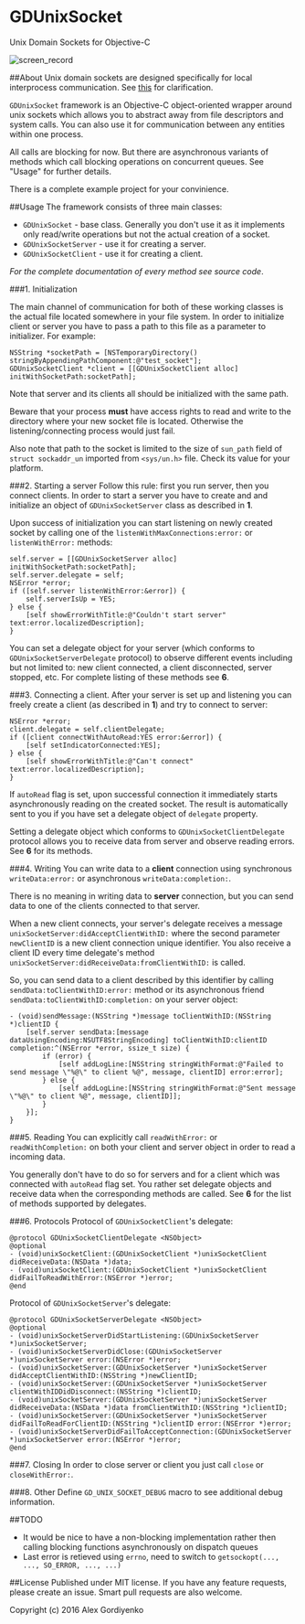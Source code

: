 # GDUnixSocket
Unix Domain Sockets for Objective-C

![screen_record](https://cloud.githubusercontent.com/assets/3193877/13028486/1de4f2a0-d279-11e5-9dff-beb4067829bc.gif)

##About
Unix domain sockets are designed specifically for local interprocess communication. See [this](http://man7.org/linux/man-pages/man7/unix.7.html) for clarification.

`GDUnixSocket` framework is an Objective-C object-oriented wrapper around unix sockets which allows you to abstract away from file descriptors and system calls. You can also use it for communication between any entities within one process.

All calls are blocking for now. But there are asynchronous variants of methods which call blocking operations on concurrent queues. See "Usage" for further details.

There is a complete example project for your convinience.

##Usage
The framework consists of three main classes:

* `GDUnixSocket` - base class. Generally you don't use it as it implements only read/write operations but not the actual creation of a socket.
* `GDUnixSocketServer` - use it for creating a server.
* `GDUnixSocketClient` - use it for creating a client.

*For the complete documentation of every method see source code*.

###1. Initialization

The main channel of communication for both of these working classes is the actual file located somewhere in your file system. In order to initialize client or server you have to pass a path to this file as a parameter to initializer. For example:

```objc
NSString *socketPath = [NSTemporaryDirectory() stringByAppendingPathComponent:@"test_socket"];
GDUnixSocketClient *client = [[GDUnixSocketClient alloc] initWithSocketPath:socketPath];
```

Note that server and its clients all should be initialized with the same path.

Beware that your process **must** have access rights to read and write to the directory where your new socket file is located. Otherwise the listening/connecting process would just fail.

Also note that path to the socket is limited to the size of `sun_path` field of `struct	sockaddr_un` imported from `<sys/un.h>` file. Check its value for your platform.

###2. Starting a server
Follow this rule: first you run server, then you connect clients. In order to start a server you have to create and and initialize an object of `GDUnixSocketServer` class as described in **1**.

Upon success of initialization you can start listening on newly created socket by calling one of the `listenWithMaxConnections:error:` or `listenWithError:` methods:

```objc
self.server = [[GDUnixSocketServer alloc] initWithSocketPath:socketPath];
self.server.delegate = self;
NSError *error;
if ([self.server listenWithError:&error]) {
    self.serverIsUp = YES;
} else {
    [self showErrorWithTitle:@"Couldn't start server" text:error.localizedDescription];
}
```

You can set a delegate object for your server (which conforms to `GDUnixSocketServerDelegate` protocol) to observe different events including but not limited to: new client connected, a client disconnected, server stopped, etc. For complete listing of these methods see **6**.

###3. Connecting a client.
After your server is set up and listening you can freely create a client (as described in **1**) and try to connect to server:

```objc
NSError *error;
client.delegate = self.clientDelegate;
if ([client connectWithAutoRead:YES error:&error]) {
    [self setIndicatorConnected:YES];
} else {
    [self showErrorWithTitle:@"Can't connect" text:error.localizedDescription];
}
```

If `autoRead` flag is set, upon successful connection it immediately starts asynchronously reading on the created socket. The result is automatically sent to you if you have set a delegate object of `delegate` property.

Setting a delegate object which conforms to `GDUnixSocketClientDelegate` protocol allows you to receive data from server and observe reading errors. See **6** for its methods.

###4. Writing
You can write data to a **client** connection using synchronous `writeData:error:` or asynchronous `writeData:completion:`.

There is no meaning in writing data to **server** connection, but you can send data to one of the clients connected to that server.

When a new client connects, your server's delegate receives a message `unixSocketServer:didAcceptClientWithID:` where the second parameter `newClientID` is a new client connection unique identifier. You also receive a client ID every time delegate's method `unixSocketServer:didReceiveData:fromClientWithID:` is called.

So, you can send data to a client described by this identifier by calling `sendData:toClientWithID:error:` method or its asynchronous friend `sendData:toClientWithID:completion:` on your server object:

```objc
- (void)sendMessage:(NSString *)message toClientWithID:(NSString *)clientID {
    [self.server sendData:[message dataUsingEncoding:NSUTF8StringEncoding] toClientWithID:clientID completion:^(NSError *error, ssize_t size) {
        if (error) {
            [self addLogLine:[NSString stringWithFormat:@"Failed to send message \"%@\" to client %@", message, clientID] error:error];
        } else {
            [self addLogLine:[NSString stringWithFormat:@"Sent message \"%@\" to client %@", message, clientID]];
        }
    }];
}
```

###5. Reading
You can explicitly call `readWithError:` or `readWithCompletion:` on both your client and server object in order to read a incoming data.

You generally don't have to do so for servers and for a client which was connected with `autoRead` flag set. You rather set delegate objects and receive data when the corresponding methods are called. See **6** for the list of methods supported by delegates.

###6. Protocols
Protocol of `GDUnixSocketClient`'s delegate:

```objc
@protocol GDUnixSocketClientDelegate <NSObject>
@optional
- (void)unixSocketClient:(GDUnixSocketClient *)unixSocketClient didReceiveData:(NSData *)data;
- (void)unixSocketClient:(GDUnixSocketClient *)unixSocketClient didFailToReadWithError:(NSError *)error;
@end
```

Protocol of `GDUnixSocketServer`'s delegate:

```objc
@protocol GDUnixSocketServerDelegate <NSObject>
@optional
- (void)unixSocketServerDidStartListening:(GDUnixSocketServer *)unixSocketServer;
- (void)unixSocketServerDidClose:(GDUnixSocketServer *)unixSocketServer error:(NSError *)error;
- (void)unixSocketServer:(GDUnixSocketServer *)unixSocketServer didAcceptClientWithID:(NSString *)newClientID;
- (void)unixSocketServer:(GDUnixSocketServer *)unixSocketServer clientWithIDDidDisconnect:(NSString *)clientID;
- (void)unixSocketServer:(GDUnixSocketServer *)unixSocketServer didReceiveData:(NSData *)data fromClientWithID:(NSString *)clientID;
- (void)unixSocketServer:(GDUnixSocketServer *)unixSocketServer didFailToReadForClientID:(NSString *)clientID error:(NSError *)error;
- (void)unixSocketServerDidFailToAcceptConnection:(GDUnixSocketServer *)unixSocketServer error:(NSError *)error;
@end
```

###7. Closing
In order to close server or client you just call `close` or `closeWithError:`.

###8. Other
Define `GD_UNIX_SOCKET_DEBUG` macro to see additional debug information.

##TODO
- It would be nice to have a non-blocking implementation rather then calling blocking functions asynchronously on dispatch queues
- Last error is retieved using `errno`, need to switch to `getsockopt(..., ..., SO_ERROR, ..., ...)`

##License
Published under MIT license. If you have any feature requests, please create an issue. Smart pull requests are also welcome.

Copyright (c) 2016 Alex Gordiyenko
